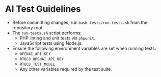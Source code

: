 # AI Test Guidelines

- Before committing changes, run `bash tests/run-tests.sh` from the repository root.
- The `run-tests.sh` script performs:
    - PHP linting and unit tests via `phpunit`.
    - JavaScript tests using Node.js.
- Ensure the following environment variables are set when running tests:
    - `OPENAI_API_KEY`
    - `RTBCB_OPENAI_API_KEY`
    - `RTBCB_TEST_MODEL`
    - Any other variables required by the test suite.
